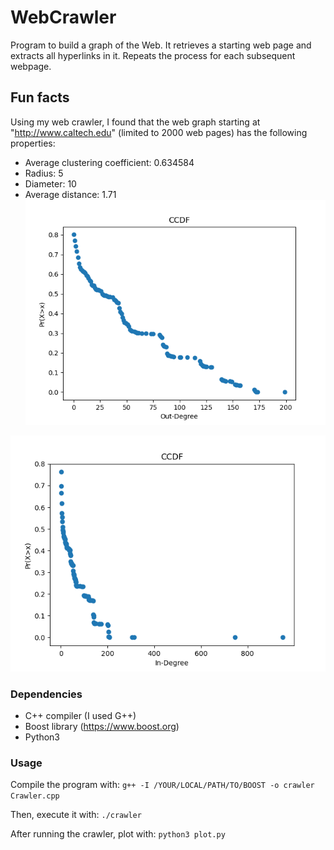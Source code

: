 # WebCrawler

Program to build a graph of the Web. It retrieves a starting web page and extracts all hyperlinks in it. Repeats the process for each subsequent webpage.

## Fun facts
Using my web crawler, I found that the web graph starting at "http://www.caltech.edu" (limited to 2000 web pages) has the following properties:
- Average clustering coefficient: 0.634584
- Radius: 5
- Diameter: 10
- Average distance: 1.71
![CCDF_out](plots/CCDF_Out-Degree.png)

![CCDF_in](plots/CCDF_In-Degree.png)

### Dependencies
- C++ compiler (I used G++)
- Boost library (https://www.boost.org)
- Python3

### Usage

Compile the program with:
`g++ -I /YOUR/LOCAL/PATH/TO/BOOST -o crawler Crawler.cpp`

Then, execute it with:
`./crawler`

After running the crawler, plot with:
`python3 plot.py`

